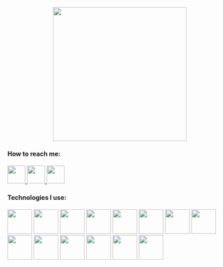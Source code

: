 <p align="center">
  <img src="https://github.com/Alijeyrad/Alijeyrad/assets/89392975/7102bb4d-21b8-45e0-add9-9b024ae94da8" width="300" height="300">
</p>

<h4>
  How to reach me:
</h4>
<p>
  <a target="_blank" href="mailto:alijrad.dev@gmail.com">
    <img src="https://github.com/Alijeyrad/Alijeyrad/assets/89392975/9c6409d3-9c46-4de5-bedb-93123b7f4ad3" width="40" height="40" />
  </a>
  <a target="_blank" href="https://linkedin.com/in/ali-julaee-rad">
    <img src="https://github.com/Alijeyrad/Alijeyrad/assets/89392975/8dd648df-d50c-4f6b-899f-4d8fda1e4d3a" width="40" height="40" />
  </a>
  <a target="_blank" href="https://t.me/AliJulaeeRad">
    <img src="https://github.com/Alijeyrad/Alijeyrad/assets/89392975/6f3cb268-14e2-4892-b9e1-0388c0ecab6e" width="40" height="40" />
  </a>
</p>


<h4>
  Technologies I use:
</h4>
<p align="left">
  <img src="https://cdn.jsdelivr.net/gh/devicons/devicon/icons/go/go-original-wordmark.svg" width="55" height="55" />
  <img src="https://cdn.jsdelivr.net/gh/devicons/devicon/icons/django/django-plain-wordmark.svg" width="55" height="55" />
  <img src="https://cdn.jsdelivr.net/gh/devicons/devicon/icons/typescript/typescript-original.svg" width="55" height="55" />
  <img src="https://cdn.jsdelivr.net/gh/devicons/devicon/icons/javascript/javascript-original.svg" width="55" height="55" />
  <img src="https://cdn.jsdelivr.net/gh/devicons/devicon/icons/nodejs/nodejs-original-wordmark.svg" width="55" height="55" />
  <img src="https://cdn.jsdelivr.net/gh/devicons/devicon/icons/python/python-original-wordmark.svg" width="55" height="55" />
  <img src="https://cdn.jsdelivr.net/gh/devicons/devicon/icons/react/react-original.svg" width="55" height="55" />
  <img src="https://cdn.jsdelivr.net/gh/devicons/devicon/icons/nextjs/nextjs-original-wordmark.svg" width="55" height="55" />
  <img src="https://cdn.jsdelivr.net/gh/devicons/devicon/icons/redux/redux-original.svg" width="55" height="55" />
  <img src="https://cdn.jsdelivr.net/gh/devicons/devicon/icons/postgresql/postgresql-original-wordmark.svg" width="55" height="55" />
  <img src="https://cdn.jsdelivr.net/gh/devicons/devicon/icons/mongodb/mongodb-original-wordmark.svg" width="55" height="55" />
  <img src="https://cdn.jsdelivr.net/gh/devicons/devicon/icons/linux/linux-original.svg" width="55" height="55" />
  <img src="https://cdn.jsdelivr.net/gh/devicons/devicon/icons/docker/docker-original-wordmark.svg" width="55" height="55" />
  <img src="https://cdn.jsdelivr.net/gh/devicons/devicon/icons/git/git-original.svg" width="55" height="55" />
</p>

